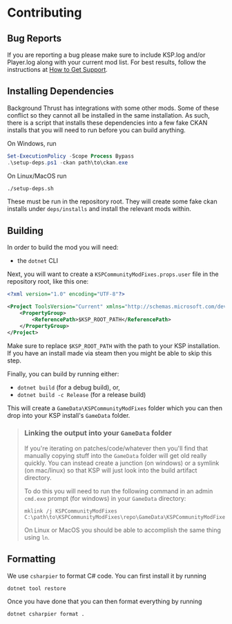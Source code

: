 # Contributing

## Bug Reports
If you are reporting a bug please make sure to include KSP.log and/or Player.log
along with your current mod list. For best results, follow the instructions at
[How to Get Support][0].

[0]: https://forum.kerbalspaceprogram.com/topic/163863-how-to-get-support/

## Installing Dependencies
Background Thrust has integrations with some other mods. Some of these conflict
so they cannot all be installed in the same installation. As such, there is a
script that installs these dependencies into a few fake CKAN installs that you
will need to run before you can build anything.

On Windows, run
```powershell
Set-ExecutionPolicy -Scope Process Bypass
.\setup-deps.ps1 -ckan path\to\ckan.exe
```

On Linux/MacOS run
```bash
./setup-deps.sh
```

These must be run in the repository root. They will create some fake ckan
installs under `deps/installs` and install the relevant mods within.


## Building
In order to build the mod you will need:
- the `dotnet` CLI

Next, you will want to create a `KSPCommunityModFixes.props.user` file
in the repository root, like this one:
```xml
<?xml version="1.0" encoding="UTF-8"?>

<Project ToolsVersion="Current" xmlns="http://schemas.microsoft.com/developer/msbuild/2003">
    <PropertyGroup>
        <ReferencePath>$KSP_ROOT_PATH</ReferencePath>
    </PropertyGroup>
</Project>
```

Make sure to replace `$KSP_ROOT_PATH` with the path to your KSP installation.
If you have an install made via steam then you might be able to skip this step.

Finally, you can build by running either:
- `dotnet build` (for a debug build), or,
- `dotnet build -c Release` (for a release build)

This will create a `GameData\KSPCommunityModFixes` folder which you can then drop
into your KSP install's `GameData` folder.

> ### Linking the output into your `GameData` folder
> If you're iterating on patches/code/whatever then you'll find that manually
> copying stuff into the `GameData` folder will get old really quickly. You can
> instead create a junction (on windows) or a symlink (on mac/linux) so that
> KSP will just look into the build artifact directory.
>
> To do this you will need to run the following command in an admin `cmd.exe`
> prompt (for windows) in your `GameData` directory:
> ```batch
> mklink /j KSPCommunityModFixes C:\path\to\KSPCommunityModFixes\repo\GameData\KSPCommunityModFixes
> ```
>
> On Linux or MacOS you should be able to accomplish the same thing using `ln`.

## Formatting
We use `csharpier` to format C# code. You can first install it by running
```sh
dotnet tool restore
```

Once you have done that you can then format everything by running
```sh
dotnet csharpier format .
```
